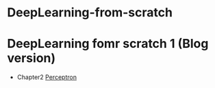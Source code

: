 # DeepLearning-from-scratch

# DeepLearning fomr scratch 1 (Blog version)
- Chapter2 <a href='https://bigdata-analyst.tistory.com/243'>Perceptron</a>
